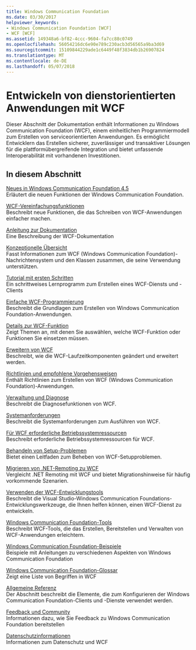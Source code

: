 ```yaml
---
title: Windows Communication Foundation
ms.date: 03/30/2017
helpviewer_keywords:
- Windows Communication Foundation [WCF]
- WCF [WCF]
ms.assetid: 149348a6-bf82-4ccc-9604-fa7cc88c0749
ms.openlocfilehash: 56054216dc6e90e789c230acb3d56565a9ba3d69
ms.sourcegitcommit: 15109844229ade1c6449f48f3834db1b26907824
ms.translationtype: MT
ms.contentlocale: de-DE
ms.lasthandoff: 05/07/2018
---
```

# <a name="developing-service-oriented-applications-with-wcf"></a>Entwickeln von dienstorientierten Anwendungen mit WCF
Dieser Abschnitt der Dokumentation enthält Informationen zu Windows Communication Foundation (WCF), einem einheitlichen Programmiermodell zum Erstellen von serviceorientierten Anwendungen. Es ermöglicht Entwicklern das Erstellen sicherer, zuverlässiger und transaktiver Lösungen für die plattformübergreifende Integration und bietet unfassende Interoperabilität mit vorhandenen Investitionen.
 
## <a name="in-this-section"></a>In diesem Abschnitt  
 [Neues in Windows Communication Foundation 4.5](../../../docs/framework/wcf/whats-new.md)  
 Erläutert die neuen Funktionen der Windows Communication Foundation.  
  
 [WCF-Vereinfachungsfunktionen](../../../docs/framework/wcf/wcf-simplification-features.md)  
 Beschreibt neue Funktionen, die das Schreiben von WCF-Anwendungen einfacher machen.  
  
 [Anleitung zur Dokumentation](../../../docs/framework/wcf/guide-to-the-documentation.md)  
 Eine Beschreibung der WCF-Dokumentation  
  
 [Konzeptionelle Übersicht](../../../docs/framework/wcf/conceptual-overview.md)  
 Fasst Informationen zum WCF (Windows Communication Foundation)-Nachrichtensystem und den Klassen zusammen, die seine Verwendung unterstützen.  
  
 [Tutorial mit ersten Schritten](../../../docs/framework/wcf/getting-started-tutorial.md)  
 Ein schrittweises Lernprogramm zum Erstellen eines WCF-Diensts und -Clients  
  
 [Einfache WCF-Programmierung](../../../docs/framework/wcf/basic-wcf-programming.md)  
 Beschreibt die Grundlagen zum Erstellen von Windows Communication Foundation-Anwendungen.  
  
 [Details zur WCF-Funktion](../../../docs/framework/wcf/feature-details/index.md)  
 Zeigt Themen an, mit denen Sie auswählen, welche WCF-Funktion oder Funktionen Sie einsetzen müssen.  
  
 [Erweitern von WCF](../../../docs/framework/wcf/extending/index.md)  
 Beschreibt, wie die WCF-Laufzeitkomponenten geändert und erweitert werden.  
  
 [Richtlinien und empfohlene Vorgehensweisen](../../../docs/framework/wcf/guidelines-and-best-practices.md)  
 Enthält Richtlinien zum Erstellen von WCF (Windows Communication Foundation)-Anwendungen.  
  
 [Verwaltung und Diagnose](../../../docs/framework/wcf/diagnostics/index.md)  
 Beschreibt die Diagnosefunktionen von WCF.  
  
 [Systemanforderungen](../../../docs/framework/wcf/wcf-system-requirements.md)  
 Beschreibt die Systemanforderungen zum Ausführen von WCF.  
  
 [Für WCF erforderliche Betriebssystemressourcen](../../../docs/framework/wcf/operating-system-resources-required-by-wcf.md)  
 Beschreibt erforderliche Betriebssystemressourcen für WCF.  
  
 [Behandeln von Setup-Problemen](../../../docs/framework/wcf/troubleshooting-setup-issues.md)  
 Bietet einen Leitfaden zum Beheben von WCF-Setupproblemen.  
  
 [Migrieren von .NET-Remoting zu WCF](../../../docs/framework/wcf/migrating-from-net-remoting-to-wcf.md)  
 Vergleicht .NET Remoting mit WCF und bietet Migrationshinweise für häufig vorkommende Szenarien.  
  
 [Verwenden der WCF-Entwicklungstools](../../../docs/framework/wcf/using-the-wcf-development-tools.md)  
 Beschreibt die Visual Studio-Windows Communication Foundations-Entwicklungswerkzeuge, die Ihnen helfen können, einen WCF-Dienst zu entwickeln.  
  
 [Windows Communication Foundation-Tools](../../../docs/framework/wcf/tools.md)  
 Beschreibt WCF-Tools, die das Erstellen, Bereitstellen und Verwalten von WCF-Anwendungen erleichtern.  
  
 [Windows Communication Foundation-Beispiele](../../../docs/framework/wcf/samples/index.md)  
 Beispiele mit Anleitungen zu verschiedenen Aspekten von Windows Communication Foundation  
  
 [Windows Communication Foundation-Glossar](../../../docs/framework/wcf/glossary.md)  
 Zeigt eine Liste von Begriffen in WCF  
  
 [Allgemeine Referenz](../../../docs/framework/wcf/general-reference.md)  
 Der Abschnitt beschreibt die Elemente, die zum Konfigurieren der Windows Communication Foundation-Clients und -Dienste verwendet werden.  
  
 [Feedback und Community](../../../docs/framework/wcf/feedback-and-community.md)  
 Informationen dazu, wie Sie Feedback zu Windows Communication Foundation bereitstellen  
  
 [Datenschutzinformationen](../../../docs/framework/wcf/privacy-information.md)  
 Informationen zum Datenschutz und WCF  

